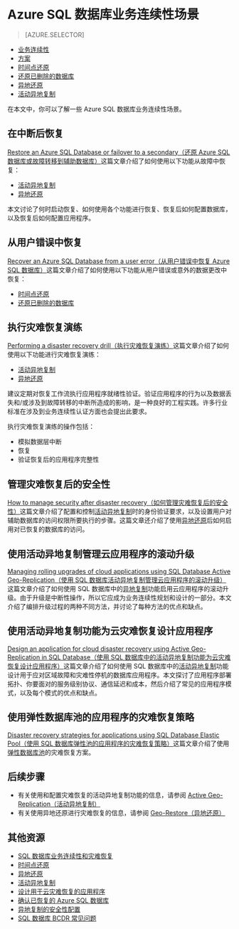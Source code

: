 <properties
	pageTitle="Azure SQL 数据库业务连续性场景 | Azure"
	description="Azure SQL 数据库业务连续性场景"
	services="sql-database"
	documentationCenter=""
	authors="carlrabeler"
	manager="jhubbard"
	editor=""/>

<tags
	ms.service="sql-database"
	ms.date="06/16/2016"
	wacn.date="07/11/2016"/>



# Azure SQL 数据库业务连续性场景

> [AZURE.SELECTOR]
- [业务连续性](/documentation/articles/sql-database-business-continuity)
- [方案](/documentation/articles/sql-database-business-continuity-scenarios)
- [时间点还原](/documentation/articles/sql-database-point-in-time-retore)
- [还原已删除的数据库](/documentation/articles/sql-database-restore-deleted-database)
- [异地还原](/documentation/articles/sql-database-geo-restore)
- [活动异地复制](/documentation/articles/sql-database-geo-replication)

在本文中，你可以了解一些 Azure SQL 数据库业务连续性场景。

## 在中断后恢复

[Restore an Azure SQL Database or failover to a secondary（还原 Azure SQL 数据库或故障转移到辅助数据库）](/documentation/articles/sql-database-disaster-recovery)这篇文章介绍了如何使用以下功能从故障中恢复：

- [活动异地复制](/documentation/articles/sql-database-geo-replication-overview)
- [异地还原](/documentation/articles/sql-database-geo-restore)

本文讨论了何时启动恢复、如何使用各个功能进行恢复、恢复后如何配置数据库，以及恢复后如何配置应用程序。

## 从用户错误中恢复

[Recover an Azure SQL Database from a user error（从用户错误中恢复 Azure SQL 数据库）](/documentation/articles/sql-database-user-error-recovery)这篇文章介绍了如何使用以下功能从用户错误或意外的数据更改中恢复：

- [时间点还原](/documentation/articles/sql-database-point-in-time-restore) 
- [还原已删除的数据库](/documentation/articles/sql-database-restore-deleted-database)

## 执行灾难恢复演练

[Performing a disaster recovery drill（执行灾难恢复演练）](/documentation/articles/sql-database-disaster-recovery-drills)这篇文章介绍了如何使用以下功能进行灾难恢复演练：

- [活动异地复制](/documentation/articles/sql-database-geo-replication-overview)
- [异地还原](/documentation/articles/sql-database-geo-restore)

建议定期对恢复工作流执行应用程序就绪性验证。验证应用程序的行为以及数据丢失和/或涉及到故障转移的中断所造成的影响，是一种良好的工程实践。许多行业标准在涉及到业务连续性认证方面也会提出此要求。

执行灾难恢复演练的操作包括：

- 模拟数据层中断
- 恢复 
- 验证恢复后的应用程序完整性

## 管理灾难恢复后的安全性

[How to manage security after disaster recovery（如何管理灾难恢复后的安全性）](/documentation/articles/sql-database-geo-replication-security-config)这篇文章介绍了配置和控制[活动异地复制](/documentation/articles/sql-database-geo-replication-overview)时的身份验证要求，以及设置用户对辅助数据库的访问权限所要执行的步骤。这篇文章还介绍了使用[异地还原](/documentation/articles/sql-database-geo-restore)后如何启用对已恢复的数据库的访问。

## 使用活动异地复制管理云应用程序的滚动升级

[Managing rolling upgrades of cloud applications using SQL Database Active Geo-Replication（使用 SQL 数据库活动异地复制管理云应用程序的滚动升级）](/documentation/articles/sql-database-manage-application-rolling-upgrade)这篇文章介绍了如何使用 SQL 数据库中的[异地复制](/documentation/articles/sql-database-geo-replication-overview)功能启用云应用程序的滚动升级。由于升级是中断性操作，所以它应成为业务连续性规划和设计的一部分。本文介绍了编排升级过程的两种不同方法，并讨论了每种方法的优点和缺点。

## 使用活动异地复制功能为云灾难恢复设计应用程序

[Design an application for cloud disaster recovery using Active Geo-Replication in SQL Database（使用 SQL 数据库中的活动异地复制功能为云灾难恢复设计应用程序）](/documentation/articles/sql-database-designing-cloud-solutions-for-disaster-recovery)这篇文章介绍了如何使用 SQL 数据库中的[活动异地复制](/documentation/articles/sql-database-geo-replication-overview)功能设计用于应对区域故障和灾难性停机的数据库应用程序。本文探讨了应用程序部署拓扑、你要面对的服务级别协议、通信延迟和成本，然后介绍了常见的应用程序模式，以及每个模式的优点和缺点。

## 使用弹性数据库池的应用程序的灾难恢复策略

[Disaster recovery strategies for applications using SQL Database Elastic Pool（使用 SQL 数据库弹性池的应用程序的灾难恢复策略）](/documentation/articles/sql-database-disaster-recovery-strategies-for-applications-with-elastic-pool)这篇文章介绍了使用[弹性数据库池](/documentation/articles/sql-database-elastic-pool)的灾难恢复方案。

## 后续步骤

- 有关使用和配置灾难恢复的活动异地复制功能的信息，请参阅 [Active Geo-Replication（活动异地复制）](/documentation/articles/sql-database-geo-replication-overview)
- 有关使用异地还原进行灾难恢复的信息，请参阅 [Geo-Restore（异地还原）](/documentation/articles/sql-database-geo-restore)

## 其他资源

- [SQL 数据库业务连续性和灾难恢复](/documentation/articles/sql-database-business-continuity)
- [时间点还原](/documentation/articles/sql-database-point-in-time-restore)
- [异地还原](/documentation/articles/sql-database-geo-restore)
- [活动异地复制](/documentation/articles/sql-database-geo-replication-overview)
- [设计用于云灾难恢复的应用程序](/documentation/articles/sql-database-designing-cloud-solutions-for-disaster-recovery)
- [确认已恢复的 Azure SQL 数据库](/documentation/articles/sql-database-recovered-finalize)
- [异地复制的安全性配置](/documentation/articles/sql-database-geo-replication-security-config)
- [SQL 数据库 BCDR 常见问题](/documentation/articles/sql-database-bcdr-faq)

<!---HONumber=Mooncake_0704_2016-->